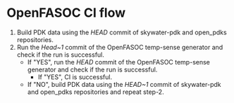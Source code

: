 # OpenFASOC CI flow

1. Build PDK data using the *HEAD* commit of skywater-pdk and open_pdks repositories.
2. Run the *Head~1* commit of the OpenFASOC temp-sense generator and check if the run is successful.
	* If "YES", run the *HEAD* commit of the OpenFASOC temp-sense generator and check if the run is successful.
		* If "YES", CI is successful.
	* If "NO", build PDK data using the *HEAD~1* commit of skywater-pdk and open_pdks repositories and repeat step-2.
